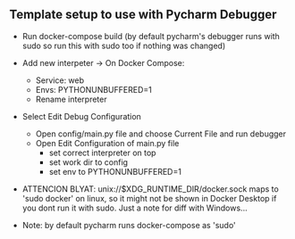 ## Template setup to use with Pycharm Debugger

- Run docker-compose build (by default pycharm's debugger runs with sudo so run this with sudo too if nothing was changed)
- Add new interpeter -> On Docker Compose:
  - Service: web 
  - Envs: PYTHONUNBUFFERED=1 
  - Rename interpreter
- Select Edit Debug Configuration
  - Open config/main.py file and choose Current File and run debugger
  - Open Edit Configuration of main.py file
    - set correct interpreter on top
    - set work dir to config
    - set env to PYTHONUNBUFFERED=1

- ATTENCION BLYAT: unix://$XDG_RUNTIME_DIR/docker.sock maps to 'sudo docker' on linux, so it might not be shown in Docker Desktop if you dont run it with sudo. Just a note for diff with Windows...
- Note: by default pycharm runs docker-compose as 'sudo'